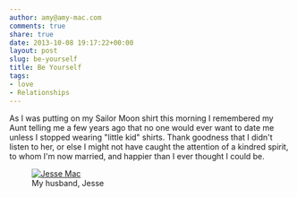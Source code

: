 ```yaml
---
author: amy@amy-mac.com
comments: true
share: true
date: 2013-10-08 19:17:22+00:00
layout: post
slug: be-yourself
title: Be Yourself
tags:
- love
- Relationships
---
```


As I was putting on my Sailor Moon shirt this morning I remembered my Aunt telling me a few years ago that no one would ever want to date me unless I stopped wearing "little kid" shirts. Thank goodness that I didn't listen to her, or else I might not have caught the attention of a kindred spirit, to whom I'm now married, and happier than I ever thought I could be.

<figure class="text-center">
  <a href="http://www.flickr.com/photos/amy_sloan/6890336792/"><img src="http://farm7.staticflickr.com/6103/6890336792_28c617c2b7_z.jpg" alt="Jesse Mac"></a>
  <figcaption>My husband, Jesse</figcaption>
</figure>
